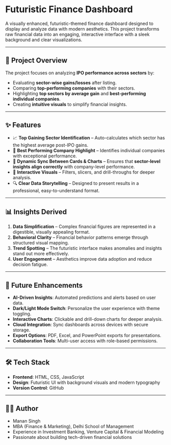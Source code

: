 # Futuristic Finance Dashboard  

A visually enhanced, futuristic-themed finance dashboard designed to display and analyze data with modern aesthetics. This project transforms raw financial data into an engaging, interactive interface with a sleek background and clear visualizations.  

---

## 🚀 Project Overview
The project focuses on analyzing **IPO performance across sectors** by:
- Evaluating **sector-wise gains/losses** after listing.
- Comparing **top-performing companies** with their sectors.
- Highlighting **top sectors by average gain** and **best-performing individual companies**.
- Creating **intuitive visuals** to simplify financial insights.

---

## ✨ Features
- 📈 **Top Gaining Sector Identification** – Auto-calculates which sector has the highest average post-IPO gains.  
- 🏢 **Best Performing Company Highlight** – Identifies individual companies with exceptional performance.  
- 🔄 **Dynamic Sync Between Cards & Charts** – Ensures that **sector-level insights align correctly** with company-level performance.  
- 🎨 **Interactive Visuals** – Filters, slicers, and drill-throughs for deeper analysis.  
- 🔍 **Clear Data Storytelling** – Designed to present results in a professional, easy-to-understand format.

---

## 📊 Insights Derived  
1. **Data Simplification** – Complex financial figures are represented in a digestible, visually appealing format.  
2. **Behavioral Clarity** – Financial behavior patterns emerge through structured visual mapping.  
3. **Trend Spotting** – The futuristic interface makes anomalies and insights stand out more effectively.  
4. **User Engagement** – Aesthetics improve data adoption and reduce decision fatigue.  

---

## 🔮 Future Enhancements  
- **AI-Driven Insights**: Automated predictions and alerts based on user data.  
- **Dark/Light Mode Switch**: Personalize the user experience with theme toggling.  
- **Interactive Charts**: Clickable and drill-down charts for deeper analysis.  
- **Cloud Integration**: Sync dashboards across devices with secure storage.  
- **Export Options**: PDF, Excel, and PowerPoint exports for presentations.  
- **Collaboration Tools**: Multi-user access with role-based permissions.  

---

## 🛠️ Tech Stack  
- **Frontend**: HTML, CSS, JavaScript  
- **Design**: Futuristic UI with background visuals and modern typography  
- **Version Control**: GitHub  

---

## 👨‍💻 Author
- Manan Singh
- MBA (Finance & Marketing), Delhi School of Management
- Experience in Investment Banking, Venture Capital & Financial Modeling
- Passionate about building tech-driven financial solutions

